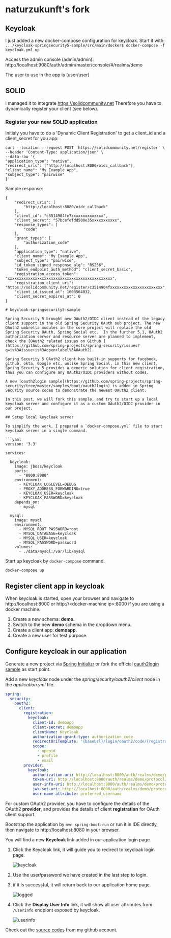 # naturzukunft's fork
## Keycloak
I just added a new docker-compose configuration for keycloak. Start it with:  
`.../keycloak-springsecurity5-sample/src/main/docker$ docker-compose -f keycloak.yml up`  

Access the admin console (admin/admin):
http://localhost:9080/auth/admin/master/console/#/realms/demo

The user to use in the app is (user/user)
 
## SOLID
I managed it to integrate https://solidcommunity.net
Therefore you have to dynamically register your client (see below).

### Register your new SOLID application
Initialy you have to do a 'Dynamic Client Registration' to get a client_id and a client_secret for you app:
```
curl --location --request POST 'https://solidcommunity.net/register' \  
--header 'Content-Type: application/json' \  
--data-raw '{  
"application_type": "native",  
"redirect_uris": ["http://localhost:8080/oidc_callback"],  
"client_name": "My Example App",  
"subject_type": "pairwise"  
}'  
```
Sample response:  
```  
{  
    "redirect_uris": [  
        "http://localhost:8080/oidc_callback"  
    ],  
    "client_id": "c3514904fe7xxxxxxxxxxxxxx",  
    "client_secret": "57bcefefdd500e35xxxxxxxxxxx",  
    "response_types": [  
        "code"  
    ],
    "grant_types": [
        "authorization_code"
    ],
    "application_type": "native",
    "client_name": "My Example App",
    "subject_type": "pairwise",
    "id_token_signed_response_alg": "RS256",
    "token_endpoint_auth_method": "client_secret_basic",
    "registration_access_token": "xxxxxxxxxxxxxxxxxxxxxxxxxxxxxxxxxxxxxxxxxxxxxx",
    "registration_client_uri": "https://solidcommunity.net/register/c3514904fxxxxxxxxxxxxxxxxxxxxxxx",
    "client_id_issued_at": 1603564032,
    "client_secret_expires_at": 0
}

# keycloak-springsecurity5-sample

Spring Security 5 brought new OAuth2/OIDC client instead of the legacy client support in the old Spring Security OAuth sub project. The new 
OAuth2 umbrella modules in the core project will replace the old Spring Security OAuth, Spring Social etc.  In the further 5.1, OAuth2 authorization server and resource server are planned to implement, check the [OAuth2 related issues on Github ](https://github.com/spring-projects/spring-security/issues?q=is%3Aissue+is%3Aopen+label%3AOAuth2). 

Spring Security 5 OAuth2 client has built-in supports for facebook, github, okta, Google etc, unlike Spring Social, in this new client, Spring Security 5 provides a generic solution for client registration, thus you can configure any OAuth2/OIDC providers without codes.

A new [oauth2login sample](https://github.com/spring-projects/spring-security/tree/master/samples/boot/oauth2login) is added in Spring Security source codes to demonstrate the newest OAuth2 client.

In this post, we will fork this sample, and try to start up a local keycloak server and configure it as a custom OAuth2/OIDC provider in our project.

## Setup local keycloak server

To simplify the work, I prepared a `docker-compose.yml` file to start keycloak server in a single command.

```yaml 
version: '3.3' 

services:    
     
  keycloak:
    image: jboss/keycloak
    ports:
      - "8000:8080"
    environment:
      - KEYCLOAK_LOGLEVEL=DEBUG
      - PROXY_ADDRESS_FORWARDING=true
      - KEYCLOAK_USER=keycloak 
      - KEYCLOAK_PASSWORD=keycloak
    depends_on:
      - mysql
      
  mysql:
    image: mysql
    environment:
      - MYSQL_ROOT_PASSWORD=root
      - MYSQL_DATABASE=keycloak
      - MYSQL_USER=keycloak
      - MYSQL_PASSWORD=password
    volumes:
      - ./data/mysql:/var/lib/mysql

```

Start up keycloak by `docker-compose` command.

```
docker-compose up
```

## Register client app in keycloak

When keycloak is started, open your browser and navigate to http://localhost:8000 or http://&lt;docker-machine ip&gt;:8000 if you are using a docker machine.

1. Create a new schema: **demo**.
2. Switch to the new **demo** schema in the dropdown menu.
3. Create a client app: **demoapp**.
4. Create a new user for test purpose.


## Configure keycloak in our application

Generate a new project via [Spring Initializr](http://start.spring.io) or fork the official [oauth2login sample](https://github.com/spring-projects/spring-security/tree/master/samples/boot/oauth2login) as start point.


Add a new *keycloak* node under the *spring/security/oauth2/client* node in the *application.yml* file.


```yaml
spring:
  security:
    oauth2:
      client:
        registration:
          keycloak:
            client-id: demoapp
            client-secret: demoapp
            clientName: Keycloak
            authorization-grant-type: authorization_code
            redirectUriTemplate: '{baseUrl}/login/oauth2/code/{registrationId}'
            scope:
              - openid
              - profile
              - email
        provider:
          keycloak:
            authorization-uri: http://localhost:8000/auth/realms/demo/protocol/openid-connect/auth
            token-uri: http://localhost:8000/auth/realms/demo/protocol/openid-connect/token
            user-info-uri: http://localhost:8000/auth/realms/demo/protocol/openid-connect/userinfo
            jwk-set-uri: http://localhost:8000/auth/realms/demo/protocol/openid-connect/certs
            user-name-attribute: preferred_username


```

For custom OAuth2 provider, you have to configure the details of the OAuth2 **provider**, and provides the details of client **registration** for OAuth client support.

Bootstrap the application by `mvn spring-boot:run` or run it in IDE directly, then navigate to http://localhost:8080 in your browser.


You will find a new **Keycloak** link added in our application login page.

1. Click the Keycloak link, it will guide you to redirect to keycloak login page.

    ![keycloak](./keycloak.png)
	
2. Use the user/password we have created in the last step to login. 
3. if it is successful, it will return back to our application home page.

    ![logged](./logged.png)

4. Click the **Display User Info** link, it will show all user attributes from `/userinfo` endpiont exposed by keycloak.

    ![userinfo](./userinfo.png)


Check out the [source codes](https://github.com/hantsy/keycloak-springsecurity5-sample) from my github account.	


    
